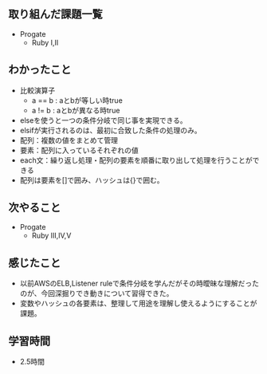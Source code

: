 ## 取り組んだ課題一覧
- Progate
  - Ruby Ⅰ,Ⅱ
## わかったこと
- 比較演算子
  - a == b : aとbが等しい時true
  - a != b : aとbが異なる時true
- elseを使うと一つの条件分岐で同じ事を実現できる。
- elsifが実行されるのは、最初に合致した条件の処理のみ。
- 配列：複数の値をまとめて管理
- 要素：配列に入っているそれぞれの値
- each文：繰り返し処理・配列の要素を順番に取り出して処理を行うことができる
- 配列は要素を[]で囲み、ハッシュは{}で囲む。
## 次やること
- Progate
  - Ruby Ⅲ,Ⅳ,Ⅴ
## 感じたこと
- 以前AWSのELB,Listener ruleで条件分岐を学んだがその時曖昧な理解だったのが、今回深掘りでき動きについて習得できた。
- 変数やハッシュの各要素は、整理して用途を理解し使えるようにすることが課題。
## 学習時間
- 2.5時間
